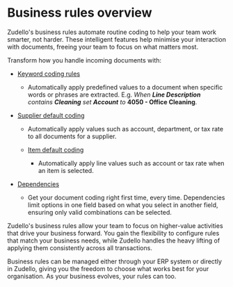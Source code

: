 # Business rules overview

Zudello's business rules automate routine coding to help your team work smarter, not harder. These intelligent features help minimise your interaction with documents, freeing your team to focus on what matters most.

Transform how you handle incoming documents with:

- [Keyword coding rules](/Knowledge%20Base/Business%20rules/Keyword%20coding%20rules.md)
    - Automatically apply predefined values to a document when specific words or phrases are extracted.
      E.g. *When **Line Description** contains **Cleaning** set **Account** to* **4050 - Office Cleaning**. 

- [Supplier default coding](/Knowledge%20Base/Business%20rules/Supplier%20default%20coding.md)
    - Automatically apply values such as account, department, or tax rate to all documents for a supplier.

  - [Item default coding](/Knowledge%20Base/Business%20rules/Item%20default%20coding.md)
    - Automatically apply line values such as account or tax rate when an item is selected. 

- [Dependencies](/Knowledge%20Base/Business%20rules/Dependencies.md)
	- Get your document coding right first time, every time. Dependencies limit options in one field based on what you select in another field, ensuring only valid combinations can be selected. 

Zudello's business rules allow your team to focus on higher-value activities that drive your business forward. You gain the flexibility to configure rules that match your business needs, while Zudello handles the heavy lifting of applying them consistently across all transactions.

Business rules can be managed either through your ERP system or directly in Zudello, giving you the freedom to choose what works best for your organisation. As your business evolves, your rules can too.